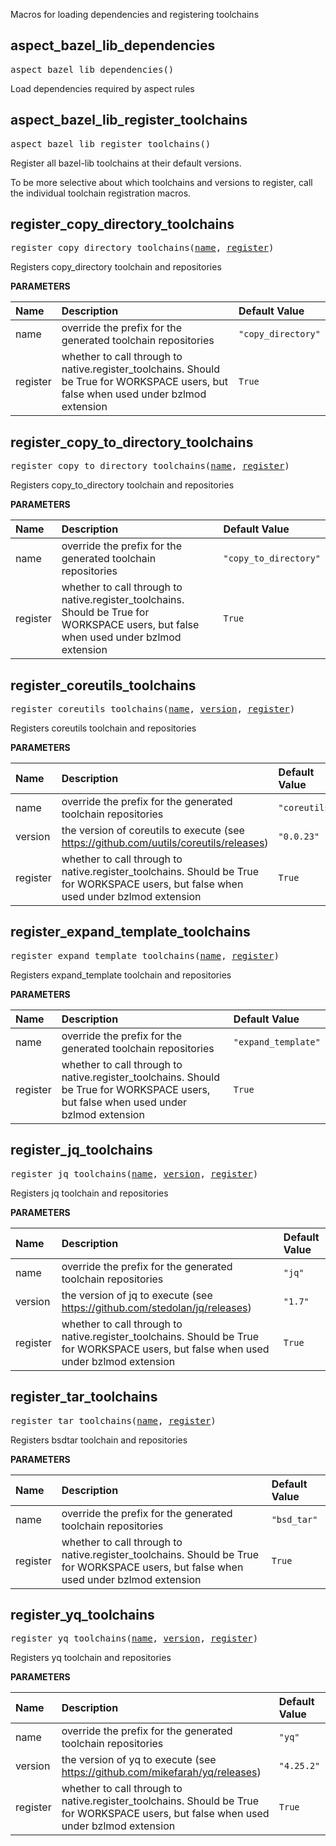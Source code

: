 <!-- Generated with Stardoc: http://skydoc.bazel.build -->

Macros for loading dependencies and registering toolchains

<a id="aspect_bazel_lib_dependencies"></a>

## aspect_bazel_lib_dependencies

<pre>
aspect_bazel_lib_dependencies()
</pre>

Load dependencies required by aspect rules



<a id="aspect_bazel_lib_register_toolchains"></a>

## aspect_bazel_lib_register_toolchains

<pre>
aspect_bazel_lib_register_toolchains()
</pre>

Register all bazel-lib toolchains at their default versions.

To be more selective about which toolchains and versions to register,
call the individual toolchain registration macros.



<a id="register_copy_directory_toolchains"></a>

## register_copy_directory_toolchains

<pre>
register_copy_directory_toolchains(<a href="#register_copy_directory_toolchains-name">name</a>, <a href="#register_copy_directory_toolchains-register">register</a>)
</pre>

Registers copy_directory toolchain and repositories

**PARAMETERS**


| Name  | Description | Default Value |
| :------------- | :------------- | :------------- |
| <a id="register_copy_directory_toolchains-name"></a>name |  override the prefix for the generated toolchain repositories   |  <code>"copy_directory"</code> |
| <a id="register_copy_directory_toolchains-register"></a>register |  whether to call through to native.register_toolchains. Should be True for WORKSPACE users, but false when used under bzlmod extension   |  <code>True</code> |


<a id="register_copy_to_directory_toolchains"></a>

## register_copy_to_directory_toolchains

<pre>
register_copy_to_directory_toolchains(<a href="#register_copy_to_directory_toolchains-name">name</a>, <a href="#register_copy_to_directory_toolchains-register">register</a>)
</pre>

Registers copy_to_directory toolchain and repositories

**PARAMETERS**


| Name  | Description | Default Value |
| :------------- | :------------- | :------------- |
| <a id="register_copy_to_directory_toolchains-name"></a>name |  override the prefix for the generated toolchain repositories   |  <code>"copy_to_directory"</code> |
| <a id="register_copy_to_directory_toolchains-register"></a>register |  whether to call through to native.register_toolchains. Should be True for WORKSPACE users, but false when used under bzlmod extension   |  <code>True</code> |


<a id="register_coreutils_toolchains"></a>

## register_coreutils_toolchains

<pre>
register_coreutils_toolchains(<a href="#register_coreutils_toolchains-name">name</a>, <a href="#register_coreutils_toolchains-version">version</a>, <a href="#register_coreutils_toolchains-register">register</a>)
</pre>

Registers coreutils toolchain and repositories

**PARAMETERS**


| Name  | Description | Default Value |
| :------------- | :------------- | :------------- |
| <a id="register_coreutils_toolchains-name"></a>name |  override the prefix for the generated toolchain repositories   |  <code>"coreutils"</code> |
| <a id="register_coreutils_toolchains-version"></a>version |  the version of coreutils to execute (see https://github.com/uutils/coreutils/releases)   |  <code>"0.0.23"</code> |
| <a id="register_coreutils_toolchains-register"></a>register |  whether to call through to native.register_toolchains. Should be True for WORKSPACE users, but false when used under bzlmod extension   |  <code>True</code> |


<a id="register_expand_template_toolchains"></a>

## register_expand_template_toolchains

<pre>
register_expand_template_toolchains(<a href="#register_expand_template_toolchains-name">name</a>, <a href="#register_expand_template_toolchains-register">register</a>)
</pre>

Registers expand_template toolchain and repositories

**PARAMETERS**


| Name  | Description | Default Value |
| :------------- | :------------- | :------------- |
| <a id="register_expand_template_toolchains-name"></a>name |  override the prefix for the generated toolchain repositories   |  <code>"expand_template"</code> |
| <a id="register_expand_template_toolchains-register"></a>register |  whether to call through to native.register_toolchains. Should be True for WORKSPACE users, but false when used under bzlmod extension   |  <code>True</code> |


<a id="register_jq_toolchains"></a>

## register_jq_toolchains

<pre>
register_jq_toolchains(<a href="#register_jq_toolchains-name">name</a>, <a href="#register_jq_toolchains-version">version</a>, <a href="#register_jq_toolchains-register">register</a>)
</pre>

Registers jq toolchain and repositories

**PARAMETERS**


| Name  | Description | Default Value |
| :------------- | :------------- | :------------- |
| <a id="register_jq_toolchains-name"></a>name |  override the prefix for the generated toolchain repositories   |  <code>"jq"</code> |
| <a id="register_jq_toolchains-version"></a>version |  the version of jq to execute (see https://github.com/stedolan/jq/releases)   |  <code>"1.7"</code> |
| <a id="register_jq_toolchains-register"></a>register |  whether to call through to native.register_toolchains. Should be True for WORKSPACE users, but false when used under bzlmod extension   |  <code>True</code> |


<a id="register_tar_toolchains"></a>

## register_tar_toolchains

<pre>
register_tar_toolchains(<a href="#register_tar_toolchains-name">name</a>, <a href="#register_tar_toolchains-register">register</a>)
</pre>

Registers bsdtar toolchain and repositories

**PARAMETERS**


| Name  | Description | Default Value |
| :------------- | :------------- | :------------- |
| <a id="register_tar_toolchains-name"></a>name |  override the prefix for the generated toolchain repositories   |  <code>"bsd_tar"</code> |
| <a id="register_tar_toolchains-register"></a>register |  whether to call through to native.register_toolchains. Should be True for WORKSPACE users, but false when used under bzlmod extension   |  <code>True</code> |


<a id="register_yq_toolchains"></a>

## register_yq_toolchains

<pre>
register_yq_toolchains(<a href="#register_yq_toolchains-name">name</a>, <a href="#register_yq_toolchains-version">version</a>, <a href="#register_yq_toolchains-register">register</a>)
</pre>

Registers yq toolchain and repositories

**PARAMETERS**


| Name  | Description | Default Value |
| :------------- | :------------- | :------------- |
| <a id="register_yq_toolchains-name"></a>name |  override the prefix for the generated toolchain repositories   |  <code>"yq"</code> |
| <a id="register_yq_toolchains-version"></a>version |  the version of yq to execute (see https://github.com/mikefarah/yq/releases)   |  <code>"4.25.2"</code> |
| <a id="register_yq_toolchains-register"></a>register |  whether to call through to native.register_toolchains. Should be True for WORKSPACE users, but false when used under bzlmod extension   |  <code>True</code> |


